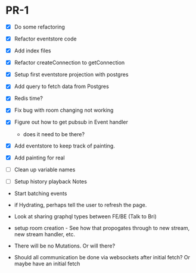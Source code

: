 # PR-1

- [x] Do some refactoring
- [x] Refactor eventstore code
- [x] Add index files
- [x] Refactor createConnection to getConnection
- [x] Setup first eventstore projection with postgres
- [x] Add query to fetch data from Postgres
- [x] Redis time?
- [x] Fix bug with room changing not working
- [x] Figure out how to get pubsub in Event handler
    - does it need to be there?
- [x] Add eventstore to keep track of painting.
- [x] Add painting for real
- [ ] Clean up variable names
- [ ] Setup history playback
Notes



- Start batching events
- if Hydrating, perhaps tell the user to refresh the page.
- Look at sharing graphql types between FE/BE (Talk to Bri)
- setup room creation - See how that propogates through to new stream, new stream handler, etc. 

- There will be no Mutations. Or will there?
- Should all communication be done via websockets after initial fetch? Or maybe have an initial fetch